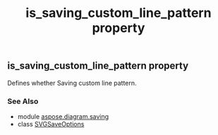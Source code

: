 ﻿---
title: is_saving_custom_line_pattern property
second_title: Aspose.Diagram for Python via .NET API References
description: 
type: docs
weight: 140
url: /python-net/aspose.diagram.saving/svgsaveoptions/is_saving_custom_line_pattern/
is_root: false
---

## is_saving_custom_line_pattern property


Defines whether Saving custom line pattern.

### See Also
* module [aspose.diagram.saving](../../)
* class [SVGSaveOptions](/diagram/python-net/aspose.diagram.saving/svgsaveoptions)
